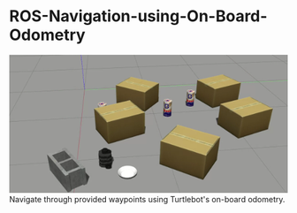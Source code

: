 # ROS-Navigation-using-On-Board-Odometry
![ScreenShot](Gazebo_env_img.PNG)
Navigate through provided waypoints using Turtlebot's on-board odometry.
